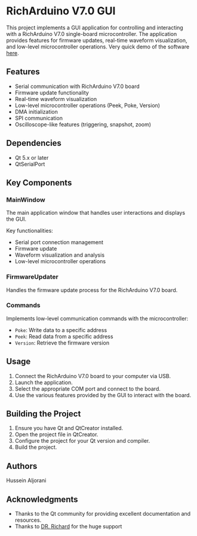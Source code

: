 # RichArduino V7.0 GUI

This project implements a GUI application for controlling and interacting with a RichArduino V7.0 single-board microcontroller. The application provides features for firmware updates, real-time waveform visualization, and low-level microcontroller operations.
Very quick demo of the software [here](https://www.youtube.com/watch?v=elPzWEfb8gQ).

## Features

- Serial communication with RichArduino V7.0 board
- Firmware update functionality
- Real-time waveform visualization
- Low-level microcontroller operations (Peek, Poke, Version)
- DMA initialization
- SPI communication
- Oscilloscope-like features (triggering, snapshot, zoom)

## Dependencies

- Qt 5.x or later
- QtSerialPort

## Key Components

### MainWindow

The main application window that handles user interactions and displays the GUI.

Key functionalities:
- Serial port connection management
- Firmware update
- Waveform visualization and analysis
- Low-level microcontroller operations

### FirmwareUpdater

Handles the firmware update process for the RichArduino V7.0 board.

### Commands

Implements low-level communication commands with the microcontroller:

- `Poke`: Write data to a specific address
- `Peek`: Read data from a specific address
- `Version`: Retrieve the firmware version

## Usage

1. Connect the RichArduino V7.0 board to your computer via USB.
2. Launch the application.
3. Select the appropriate COM port and connect to the board.
4. Use the various features provided by the GUI to interact with the board.

## Building the Project

1. Ensure you have Qt and QtCreator installed.
2. Open the project file in QtCreator.
3. Configure the project for your Qt version and compiler.
4. Build the project.

## Authors
Hussein Aljorani

## Acknowledgments

- Thanks to the Qt community for providing excellent documentation and resources.
- Thanks to [DR. Richard](https://www.linkedin.com/in/william-richard-b6b59a101/) for the huge support 
